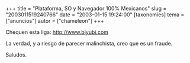 +++
title = "Plataforma, SO y Navegador 100% Mexicanos"
slug = "2003011519240766"
date = "2003-01-15 19:24:00"
[taxonomies]
tema = ["anuncios"]
autor = ["chameleon"]
+++

Chequen esta liga: <http://www.biyubi.com>

La verdad, y a riesgo de parecer malinchista, creo que es un fraude.

Saludos.

